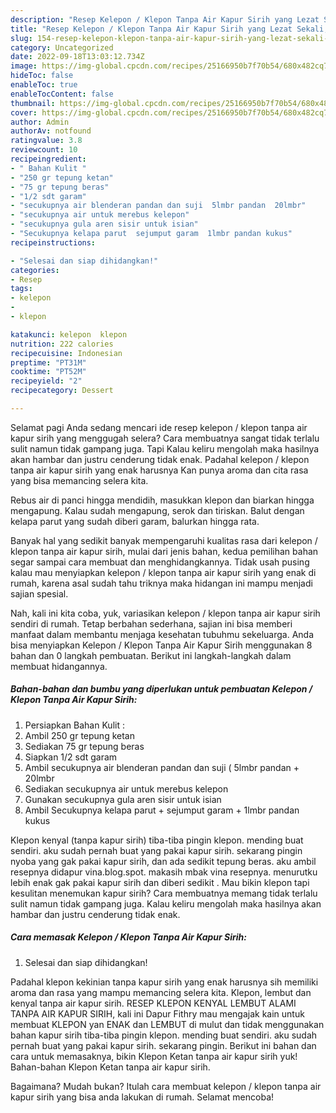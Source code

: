 ```yaml
---
description: "Resep Kelepon / Klepon Tanpa Air Kapur Sirih yang Lezat Sekali, Buat Buka Puasa Lezat Sekali"
title: "Resep Kelepon / Klepon Tanpa Air Kapur Sirih yang Lezat Sekali, Buat Buka Puasa Lezat Sekali"
slug: 154-resep-kelepon-klepon-tanpa-air-kapur-sirih-yang-lezat-sekali-buat-buka-puasa-lezat-sekali
category: Uncategorized
date: 2022-09-18T13:03:12.734Z
image: https://img-global.cpcdn.com/recipes/25166950b7f70b54/680x482cq70/kelepon-klepon-tanpa-air-kapur-sirih-foto-resep-utama.jpg
hideToc: false
enableToc: true
enableTocContent: false
thumbnail: https://img-global.cpcdn.com/recipes/25166950b7f70b54/680x482cq70/kelepon-klepon-tanpa-air-kapur-sirih-foto-resep-utama.jpg
cover: https://img-global.cpcdn.com/recipes/25166950b7f70b54/680x482cq70/kelepon-klepon-tanpa-air-kapur-sirih-foto-resep-utama.jpg
author: Admin
authorAv: notfound
ratingvalue: 3.8
reviewcount: 10
recipeingredient:
- " Bahan Kulit "
- "250 gr tepung ketan"
- "75 gr tepung beras"
- "1/2 sdt garam"
- "secukupnya air blenderan pandan dan suji  5lmbr pandan  20lmbr"
- "secukupnya air untuk merebus kelepon"
- "secukupnya gula aren sisir untuk isian"
- "Secukupnya kelapa parut  sejumput garam  1lmbr pandan kukus"
recipeinstructions:

- "Selesai dan siap dihidangkan!"
categories:
- Resep
tags:
- kelepon
- 
- klepon

katakunci: kelepon  klepon 
nutrition: 222 calories
recipecuisine: Indonesian
preptime: "PT31M"
cooktime: "PT52M"
recipeyield: "2"
recipecategory: Dessert

---
```



Selamat pagi Anda sedang mencari ide resep kelepon / klepon tanpa air kapur sirih yang menggugah selera? Cara membuatnya sangat tidak terlalu sulit namun tidak gampang juga. Tapi Kalau keliru mengolah maka hasilnya akan hambar dan justru cenderung tidak enak. Padahal kelepon / klepon tanpa air kapur sirih yang enak harusnya Kan punya aroma dan cita rasa yang bisa memancing selera kita.


Rebus air di panci hingga mendidih, masukkan klepon dan biarkan hingga mengapung. Kalau sudah mengapung, serok dan tiriskan. Balut dengan kelapa parut yang sudah diberi garam, balurkan hingga rata.

Banyak hal yang sedikit banyak mempengaruhi kualitas rasa dari kelepon / klepon tanpa air kapur sirih, mulai dari jenis bahan, kedua pemilihan bahan segar sampai cara membuat dan menghidangkannya. Tidak usah pusing kalau mau menyiapkan kelepon / klepon tanpa air kapur sirih yang enak di rumah, karena asal sudah tahu triknya maka hidangan ini mampu menjadi sajian spesial.


Nah, kali ini kita coba, yuk, variasikan kelepon / klepon tanpa air kapur sirih sendiri di rumah. Tetap berbahan sederhana, sajian ini bisa memberi manfaat dalam membantu menjaga kesehatan tubuhmu sekeluarga. Anda bisa menyiapkan Kelepon / Klepon Tanpa Air Kapur Sirih menggunakan 8 bahan dan 0 langkah pembuatan. Berikut ini langkah-langkah dalam membuat hidangannya.

<!--inarticleads1-->

##### Bahan-bahan dan bumbu yang diperlukan untuk pembuatan Kelepon / Klepon Tanpa Air Kapur Sirih:

1. Persiapkan  Bahan Kulit :
1. Ambil 250 gr tepung ketan
1. Sediakan 75 gr tepung beras
1. Siapkan 1/2 sdt garam
1. Ambil secukupnya air blenderan pandan dan suji ( 5lmbr pandan + 20lmbr
1. Sediakan secukupnya air untuk merebus kelepon
1. Gunakan secukupnya gula aren sisir untuk isian
1. Ambil Secukupnya kelapa parut + sejumput garam + 1lmbr pandan kukus


Klepon kenyal (tanpa kapur sirih) tiba-tiba pingin klepon. mending buat sendiri. aku sudah pernah buat yang pakai kapur sirih. sekarang pingin nyoba yang gak pakai kapur sirih, dan ada sedikit tepung beras. aku ambil resepnya didapur vina.blog.spot. makasih mbak vina resepnya. menurutku lebih enak gak pakai kapur sirih dan diberi sedikit . Mau bikin klepon tapi kesulitan menemukan kapur sirih? Cara membuatnya memang tidak terlalu sulit namun tidak gampang juga. Kalau keliru mengolah maka hasilnya akan hambar dan justru cenderung tidak enak. 

<!--inarticleads2-->

##### Cara memasak Kelepon / Klepon Tanpa Air Kapur Sirih:


1. Selesai dan siap dihidangkan!

Padahal klepon kekinian tanpa kapur sirih yang enak harusnya sih memiliki aroma dan rasa yang mampu memancing selera kita. Klepon, lembut dan kenyal tanpa air kapur sirih. RESEP KLEPON KENYAL LEMBUT ALAMI TANPA AIR KAPUR SIRIH, kali ini Dapur Fithry mau mengajak kain untuk membuat KLEPON yan ENAK dan LEMBUT di mulut dan tidak menggunakan bahan kapur sirih tiba-tiba pingin klepon. mending buat sendiri. aku sudah pernah buat yang pakai kapur sirih. sekarang pingin. Berikut ini bahan dan cara untuk memasaknya, bikin Klepon Ketan tanpa air kapur sirih yuk! Bahan-bahan Klepon Ketan tanpa air kapur sirih. 

Bagaimana? Mudah bukan? Itulah cara membuat kelepon / klepon tanpa air kapur sirih yang bisa anda lakukan di rumah. Selamat mencoba!
